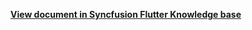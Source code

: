 **[View document in Syncfusion Flutter Knowledge base](https://www.syncfusion.com/kb/12629/how-to-create-yearly-recurrence-appointments-in-wpf-scheduler-calendar)**
